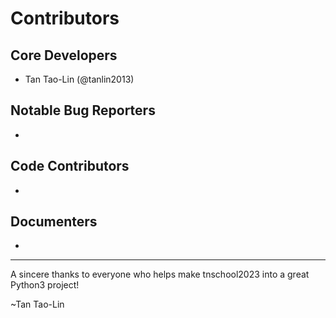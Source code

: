 Contributors
===================

## Core Developers
- Tan Tao-Lin (@tanlin2013)

## Notable Bug Reporters
-

## Code Contributors
-

## Documenters
-


--------------------------------------------

A sincere thanks to everyone who helps make tnschool2023 into a great Python3 project!

~Tan Tao-Lin

